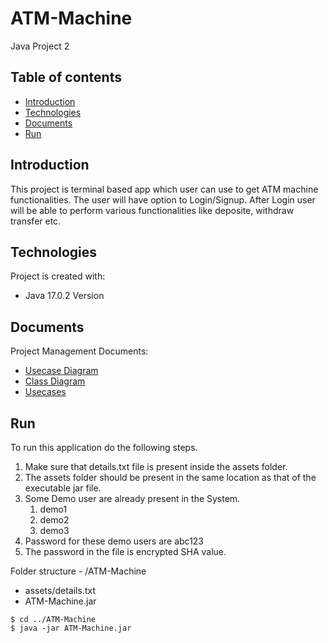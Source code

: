 # ATM-Machine
Java Project 2

## Table of contents
* [Introduction](#introduction)
* [Technologies](#technologies)
* [Documents](#documents)
* [Run](#run)


## Introduction
This project is terminal based app which user can use to get ATM machine functionalities.
The user will have option to Login/Signup.
After Login user will be able to perform various functionalities like deposite, withdraw transfer etc.


## Technologies
Project is created with:
* Java 17.0.2 Version

## Documents
Project Management Documents: 
- [Usecase Diagram](https://github.com/rashmoni/ATM-Machine/)
- [Class Diagram](https://github.com/rashmoni/ATM-Machine)
- [Usecases](https://github.com/rashmoni/ATM-Machine)

## Run
To run this application do the following steps.
1. Make sure that details.txt file is present inside the assets folder.
2. The assets folder should be present in the same location as that of the executable jar file.
3. Some Demo user are already present in the System. 
   1. demo1
   2. demo2
   3. demo3
4. Password for these demo users are abc123
5. The password in the file is encrypted SHA value.

Folder structure -
/ATM-Machine
  - assets/details.txt
  - ATM-Machine.jar

```
$ cd ../ATM-Machine
$ java -jar ATM-Machine.jar
```
